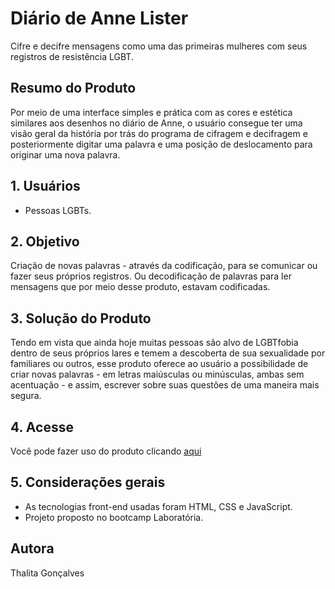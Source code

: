 # Diário de Anne Lister
Cifre e decifre mensagens como uma das primeiras mulheres com seus registros de resistência LGBT. 

## Resumo do Produto
Por meio de uma interface simples e prática com as cores e estética similares aos desenhos no diário de Anne, o usuário consegue ter uma visão geral da história por trás do programa de cifragem e decifragem e posteriormente digitar uma palavra e uma posição de deslocamento para originar uma nova palavra. 

## 1. Usuários

* Pessoas LGBTs.

## 2. Objetivo

Criação de novas palavras - através da codificação, para se comunicar ou fazer seus próprios registros. Ou decodificação de palavras para ler mensagens que por meio desse produto, estavam codificadas.

## 3. Solução do Produto

Tendo em vista que ainda hoje muitas pessoas são alvo de LGBTfobia dentro de seus próprios lares e temem a descoberta de sua sexualidade por familiares ou outros, esse produto oferece ao usuário a possibilidade de criar novas palavras - em letras maiúsculas ou minúsculas, ambas sem acentuação - e assim, escrever sobre suas questões de uma maneira mais segura.

## 4. Acesse 
Você pode fazer uso do produto clicando [aqui](https://thalitagoncalves.github.io/SAP004-cipher/src/)

## 5. Considerações gerais

* As tecnologias front-end usadas foram HTML, CSS e JavaScript.
* Projeto proposto no bootcamp Laboratória.

## Autora

Thalita Gonçalves

